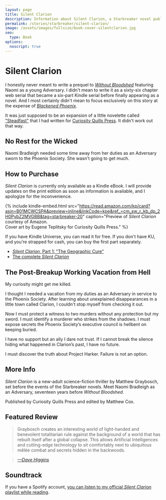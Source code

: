 ```yaml
---
layout: page
title: Silent Clarion
description: Information about Silent Clarion, a Starbreaker novel published in 2016 by Matthew Graybosch.
permalink: /stories/starbreaker/silent-clarion/
image: /assets/images/fullsize/book-cover-silentclarion.jpg
seo:
  type: Book 
options:
  noscript: true
---
```

# Silent Clarion

I honestly never meant to write a prequel to [*Without Bloodshed*](/stories/starbreaker/without-bloodshed/) featuring Naomi as a young Adversary. I didn't mean to write it as a sixty-six chapter web serial that became a six-part Kindle serial before finally appearing as a novel. And I most certainly didn't mean to focus exclusively on this story at the expense of [*Blackened Phoenix*](/stories/starbreaker/blackened-phoenix/).

It was just supposed to be an expansion of  a little novelette called ["Steadfast"](/stories/starbreaker/steadfast/) that I had written for [Curiosity Quills Press](https://www.curiosityquills.com). It didn't work out that way.

## No Rest for the Wicked

Naomi Bradleigh needed some time away from her duties as an Adversary sworn to the Phoenix Society. She wasn't going to get much.

## How to Purchase

*Silent Clarion* is currently only available as a Kindle eBook. I will provide updates on the print edition as soon as information is available, and I apologize for the inconvenience.

{% include kindle-embed.html src="https://read.amazon.com/kp/card?asin=B01MCWCSPA&preview=inline&linkCode=kpe&ref_=cm_sw_r_kb_dp_2H0PybZ2MVGBB&tag=starbreaker-20" caption="Preview of *Silent Clarion* courtesy of Amazon.<br />Cover art by Eugene Teplitsky for Curiosity Quills Press." %}

If you have Kindle Universe, you can read it for free. If you don't have KU, and you're strapped for cash, you can buy the first part separately.

* [*Silent Clarion*, Part 1: "The Geographic Cure"](http://www.amazon.com/dp/B00YLZI02U)
* [The complete *Silent Clarion*](http://www.amazon.com/dp/B01MCWCSPA)

## The Post-Breakup Working Vacation from Hell

My curiosity might get me killed.

I thought I needed a vacation from my duties as an Adversary in service to the Phoenix Society. After learning about unexplained disappearances in a little town called Clarion, I couldn't stop myself from checking it out.

Now I must protect a witness to two murders without any protection but my sword. I must identify a murderer who strikes from the shadows. I must expose secrets the Phoenix Society’s executive council is hellbent on keeping buried.

I have no support but an ally I dare not trust. If I cannot break the silence hiding what happened in Clarion’s past, I have no future.

I must discover the truth about Project Harker. Failure is not an option.

## More Info

*Silent Clarion* is a new-adult science-fiction thriller by Matthew Graybosch, set before the events of the Starbreaker novels. Meet Naomi Bradleigh as an Adversary, seventeen years before *Without Bloodshed*.

Published by Curiosity Quills Press and edited by Matthew Cox.

## Featured Review

> Graybosch creates an interesting world of light-handed and benevolent totalitarian rule against the background of a world that has rebuilt itself after a global collapse. This allows Artificial Intelligences and cutting-edge technology to sit comfortably next to ubiquitous mêlée combat and secrets hidden in the backwoods. 

> <cite><a href="https://davidjhiggins.wordpress.com/2015/10/23/silent-clarion-by-matthew-graybosch/">&mdash;Dave Higgins</a></cite>

## Soundtrack

If you have a Spotify account, [you can listen to my official *Silent Clarion* playlist while reading](https://open.spotify.com/user/1238897208/playlist/4iBppi9lW4iw5oPUa9JuEv).
